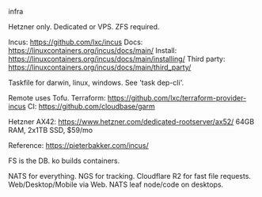 
infra

Hetzner only. Dedicated or VPS. ZFS required.

Incus: https://github.com/lxc/incus
Docs: https://linuxcontainers.org/incus/docs/main/
Install: https://linuxcontainers.org/incus/docs/main/installing/
Third party: https://linuxcontainers.org/incus/docs/main/third_party/

Taskfile for darwin, linux, windows. See 'task dep-cli'.

Remote uses Tofu.
Terraform: https://github.com/lxc/terraform-provider-incus
CI: https://github.com/cloudbase/garm

Hetzner AX42: https://www.hetzner.com/dedicated-rootserver/ax52/
64GB RAM, 2x1TB SSD, $59/mo

Reference: https://pieterbakker.com/incus/

FS is the DB.
ko builds containers.

NATS for everything. NGS for tracking. Cloudflare R2 for fast file requests.
Web/Desktop/Mobile via Web. NATS leaf node/code on desktops.


